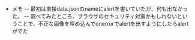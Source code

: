 - メモ
  -- 最初は直接data.jsonのnameにalertを書いていたが、何も出なかった。
  -- 調べてみたところ、ブラウザのセキュリティ対策かもしれないということで、不正な画像を埋め込んでonerrorでalertを出すようにしたらalertがでた
